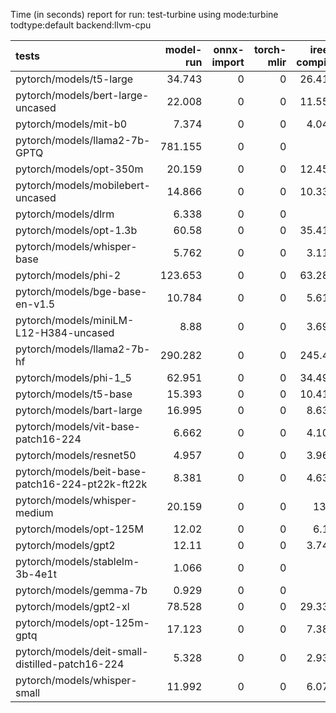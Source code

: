 Time (in seconds) report for run: test-turbine using mode:turbine todtype:default backend:llvm-cpu

| tests                                            |   model-run |   onnx-import |   torch-mlir |   iree-compile |   inference |
|:-------------------------------------------------|------------:|--------------:|-------------:|---------------:|------------:|
| pytorch/models/t5-large                          |      34.743 |             0 |            0 |         26.413 |       5.421 |
| pytorch/models/bert-large-uncased                |      22.008 |             0 |            0 |         11.554 |       0.607 |
| pytorch/models/mit-b0                            |       7.374 |             0 |            0 |          4.049 |       0.214 |
| pytorch/models/llama2-7b-GPTQ                    |     781.155 |             0 |            0 |          0     |       0     |
| pytorch/models/opt-350m                          |      20.159 |             0 |            0 |         12.456 |       0.572 |
| pytorch/models/mobilebert-uncased                |      14.866 |             0 |            0 |         10.337 |       0.108 |
| pytorch/models/dlrm                              |       6.338 |             0 |            0 |          0     |       0     |
| pytorch/models/opt-1.3b                          |      60.58  |             0 |            0 |         35.413 |       2.008 |
| pytorch/models/whisper-base                      |       5.762 |             0 |            0 |          3.117 |       0.165 |
| pytorch/models/phi-2                             |     123.653 |             0 |            0 |         63.282 |       8.511 |
| pytorch/models/bge-base-en-v1.5                  |      10.784 |             0 |            0 |          5.612 |       0.251 |
| pytorch/models/miniLM-L12-H384-uncased           |       8.88  |             0 |            0 |          3.698 |       0.116 |
| pytorch/models/llama2-7b-hf                      |     290.282 |             0 |            0 |        245.46  |       9.17  |
| pytorch/models/phi-1_5                           |      62.951 |             0 |            0 |         34.494 |       6.649 |
| pytorch/models/t5-base                           |      15.393 |             0 |            0 |         10.416 |       1.807 |
| pytorch/models/bart-large                        |      16.995 |             0 |            0 |          8.634 |       0.469 |
| pytorch/models/vit-base-patch16-224              |       6.662 |             0 |            0 |          4.107 |       0.396 |
| pytorch/models/resnet50                          |       4.957 |             0 |            0 |          3.965 |       0.181 |
| pytorch/models/beit-base-patch16-224-pt22k-ft22k |       8.381 |             0 |            0 |          4.634 |       0.412 |
| pytorch/models/whisper-medium                    |      20.159 |             0 |            0 |         13.5   |       0.724 |
| pytorch/models/opt-125M                          |      12.02  |             0 |            0 |          6.11  |       0.315 |
| pytorch/models/gpt2                              |      12.11  |             0 |            0 |          3.742 |       0     |
| pytorch/models/stablelm-3b-4e1t                  |       1.066 |             0 |            0 |          0     |       0     |
| pytorch/models/gemma-7b                          |       0.929 |             0 |            0 |          0     |       0     |
| pytorch/models/gpt2-xl                           |      78.528 |             0 |            0 |         29.336 |       0     |
| pytorch/models/opt-125m-gptq                     |      17.123 |             0 |            0 |          7.384 |       0.242 |
| pytorch/models/deit-small-distilled-patch16-224  |       5.328 |             0 |            0 |          2.931 |       0.157 |
| pytorch/models/whisper-small                     |      11.992 |             0 |            0 |          6.071 |       0.326 |
